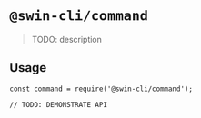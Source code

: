 # `@swin-cli/command`

> TODO: description

## Usage

```
const command = require('@swin-cli/command');

// TODO: DEMONSTRATE API
```
